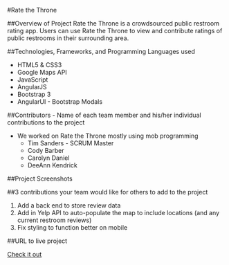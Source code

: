 #Rate the Throne

##Overview of Project
Rate the Throne is a crowdsourced public restroom rating app. Users can use Rate the Throne to view and contribute ratings of public restrooms in their surrounding area.


##Technologies, Frameworks, and Programming Languages used
* HTML5 & CSS3
* Google Maps API
* JavaScript
* AngularJS
* Bootstrap 3
* AngularUI - Bootstrap Modals


##Contributors - Name of each team member and his/her individual contributions to the project
* We worked on Rate the Throne mostly using mob programming
  * Tim Sanders - SCRUM Master
  * Cody Barber
  * Carolyn Daniel
  * DeeAnn Kendrick



##Project Screenshots


##3 contributions your team would like for others to add to the project
1. Add a back end to store review data
2. Add in Yelp API to auto-populate the map to include locations (and any current restroom reviews)
3. Fix styling to function better on mobile


##URL to live project

[Check it out](http://ratethethrone.surge.sh/)
